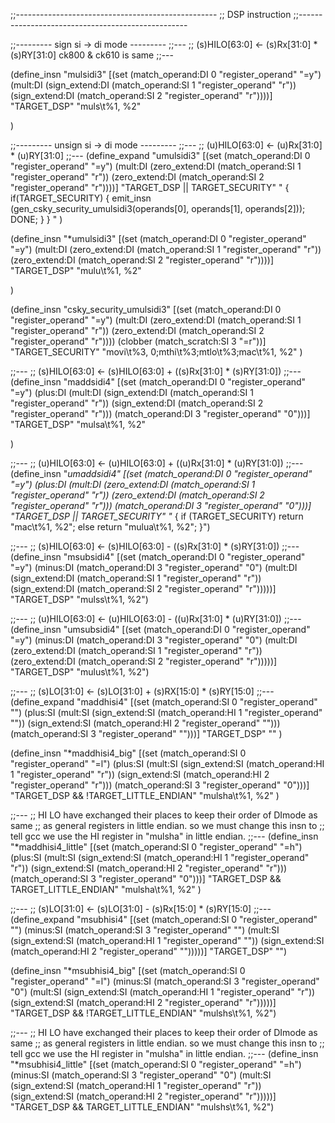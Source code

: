 ;;--------------------------------------------------
;;          DSP instruction
;;--------------------------------------------------

;;--------- sign si -> di  mode ---------
;;---
;; (s)HILO[63:0] <- (s)Rx[31:0] * (s)RY[31:0] ck800 & ck610 is same
;;---

(define_insn "mulsidi3"
 [(set (match_operand:DI 0 "register_operand" "=y")
       (mult:DI (sign_extend:DI (match_operand:SI 1 "register_operand" "r"))
                (sign_extend:DI (match_operand:SI 2 "register_operand" "r"))))]
 "TARGET_DSP"
 "muls\t%1, %2"

)

;;--------- unsign si -> di  mode ---------
;;---
;; (u)HILO[63:0] <- (u)Rx[31:0] * (u)RY[31:0]
;;---
(define_expand "umulsidi3"
 [(set (match_operand:DI 0 "register_operand" "=y")
       (mult:DI (zero_extend:DI (match_operand:SI 1 "register_operand" "r"))
                (zero_extend:DI (match_operand:SI 2 "register_operand" "r"))))]
 "TARGET_DSP || TARGET_SECURITY"
 "
 {
  if(TARGET_SECURITY)
  {
    emit_insn (gen_csky_security_umulsidi3(operands[0],
              operands[1], operands[2]));
    DONE;
  }
 }
 "
 )

(define_insn "*umulsidi3"
 [(set (match_operand:DI 0 "register_operand" "=y")
       (mult:DI (zero_extend:DI (match_operand:SI 1 "register_operand" "r"))
                (zero_extend:DI (match_operand:SI 2 "register_operand" "r"))))]
 "TARGET_DSP"
 "mulu\t%1, %2"

)

(define_insn "csky_security_umulsidi3"
 [(set (match_operand:DI 0 "register_operand" "=y")
       (mult:DI (zero_extend:DI (match_operand:SI 1 "register_operand" "r"))
                (zero_extend:DI (match_operand:SI 2 "register_operand" "r"))))
  (clobber (match_scratch:SI 3 "=r"))]
 "TARGET_SECURITY"
 "movi\t%3, 0\;mthi\t%3\;mtlo\t%3\;mac\t%1, %2"
)

;;---
;; (s)HILO[63:0] <- (s)HILO[63:0] + ((s)Rx[31:0] * (s)RY[31:0])
;;---
(define_insn "maddsidi4"
 [(set (match_operand:DI 0 "register_operand" "=y")
       (plus:DI (mult:DI (sign_extend:DI (match_operand:SI 1 "register_operand" "r"))
                         (sign_extend:DI (match_operand:SI 2 "register_operand" "r")))
                (match_operand:DI 3 "register_operand" "0")))]
 "TARGET_DSP"
 "mulsa\t%1, %2"

)

;;---
;; (u)HILO[63:0] <- (u)HILO[63:0] + ((u)Rx[31:0] * (u)RY[31:0])
;;---
(define_insn "*umaddsidi4"
 [(set (match_operand:DI 0 "register_operand" "=y")
       (plus:DI (mult:DI (zero_extend:DI (match_operand:SI 1 "register_operand" "r"))
                         (zero_extend:DI (match_operand:SI 2 "register_operand" "r")))
                (match_operand:DI 3 "register_operand" "0")))]
 "TARGET_DSP || TARGET_SECURITY"
 "*
 {
  if (TARGET_SECURITY)
    return \"mac\t%1, %2\";
  else
    return \"mulua\t%1, %2\";
 }")

;;---
;; (s)HILO[63:0] <- (s)HILO[63:0] - ((s)Rx[31:0] * (s)RY[31:0])
;;---
(define_insn "msubsidi4"
 [(set (match_operand:DI 0 "register_operand" "=y")
       (minus:DI (match_operand:DI 3 "register_operand" "0")
                 (mult:DI (sign_extend:DI (match_operand:SI 1 "register_operand" "r"))
                          (sign_extend:DI (match_operand:SI 2 "register_operand" "r")))))]
 "TARGET_DSP"
 "mulss\t%1, %2")


;;---
;; (u)HILO[63:0] <- (u)HILO[63:0] - ((u)Rx[31:0] * (u)RY[31:0])
;;---
(define_insn "umsubsidi4"
 [(set (match_operand:DI 0 "register_operand" "=y")
       (minus:DI (match_operand:DI 3 "register_operand" "0")
                 (mult:DI (zero_extend:DI (match_operand:SI 1 "register_operand" "r"))
                 (zero_extend:DI (match_operand:SI 2 "register_operand" "r")))))]
 "TARGET_DSP"
 "mulus\t%1, %2")

;;---
;; (s)LO[31:0] <- (s)LO[31:0] + (s)RX[15:0] * (s)RY[15:0]
;;---
(define_expand "maddhisi4"
 [(set (match_operand:SI 0 "register_operand" "")
       (plus:SI (mult:SI (sign_extend:SI (match_operand:HI 1 "register_operand" ""))
                         (sign_extend:SI (match_operand:HI 2 "register_operand" "")))
                (match_operand:SI 3 "register_operand" "")))]
 "TARGET_DSP"
 ""
)

(define_insn "*maddhisi4_big"
 [(set (match_operand:SI 0 "register_operand" "=l")
       (plus:SI (mult:SI (sign_extend:SI (match_operand:HI 1 "register_operand" "r"))
                         (sign_extend:SI (match_operand:HI 2 "register_operand" "r")))
                (match_operand:SI 3 "register_operand" "0")))]
 "TARGET_DSP && !TARGET_LITTLE_ENDIAN"
 "mulsha\t%1, %2"
)

  ;;---
  ;; HI LO have exchanged their places to keep their order of DImode as same
  ;; as general registers in little endian. so we must change this insn to
  ;; tell gcc we use the HI register in "mulsha" in little endian.
  ;;---
(define_insn "*maddhisi4_little"
 [(set (match_operand:SI 0 "register_operand" "=h")
       (plus:SI (mult:SI (sign_extend:SI (match_operand:HI 1 "register_operand" "r"))
                         (sign_extend:SI (match_operand:HI 2 "register_operand" "r")))
                (match_operand:SI 3 "register_operand" "0")))]
 "TARGET_DSP && TARGET_LITTLE_ENDIAN"
 "mulsha\t%1, %2"
)

;;---
;; (s)LO[31:0] <- (s)LO[31:0] - (s)Rx[15:0] * (s)RY[15:0]
;;---
(define_expand "msubhisi4"
 [(set (match_operand:SI 0 "register_operand" "")
       (minus:SI (match_operand:SI 3 "register_operand" "")
                 (mult:SI (sign_extend:SI (match_operand:HI 1 "register_operand" ""))
                 (sign_extend:SI (match_operand:HI 2 "register_operand" "")))))]
 "TARGET_DSP"
 "")


(define_insn "*msubhisi4_big"
 [(set (match_operand:SI 0 "register_operand" "=l")
       (minus:SI (match_operand:SI 3 "register_operand" "0")
                 (mult:SI (sign_extend:SI (match_operand:HI 1 "register_operand" "r"))
                 (sign_extend:SI (match_operand:HI 2 "register_operand" "r")))))]
 "TARGET_DSP && !TARGET_LITTLE_ENDIAN"
 "mulshs\t%1, %2")

  ;;---
  ;; HI LO have exchanged their places to keep their order of DImode as same
  ;; as general registers in little endian. so we must change this insn to
  ;; tell gcc we use the HI register in "mulsha" in little endian.
  ;;---
(define_insn "*msubhisi4_little"
 [(set (match_operand:SI 0 "register_operand" "=h")
       (minus:SI (match_operand:SI 3 "register_operand" "0")
                 (mult:SI (sign_extend:SI (match_operand:HI 1 "register_operand" "r"))
                          (sign_extend:SI (match_operand:HI 2 "register_operand" "r")))))]
 "TARGET_DSP && TARGET_LITTLE_ENDIAN"
 "mulshs\t%1, %2")

